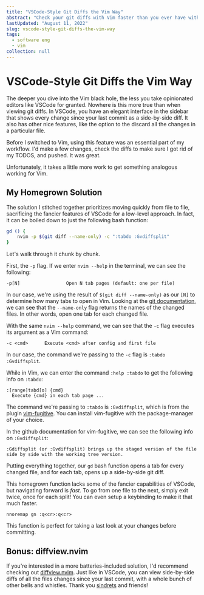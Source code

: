 ```yaml
---
title: "VSCode-Style Git Diffs the Vim Way"
abstract: "Check your git diffs with Vim faster than you ever have with VSCode"
lastUpdated: "August 11, 2022"
slug: vscode-style-git-diffs-the-vim-way
tags:
  - software eng
  - vim
collection: null
---
```


# VSCode-Style Git Diffs the Vim Way

The deeper you dive into the Vim black hole, the less you take opinionated editors like VSCode for granted. Nowhere is this more true than when viewing git diffs. In VSCode, you have an elegant interface in the sidebar that shows every change since your last commit as a side-by-side diff. It also has other nice features, like the option to the discard all the changes in a particular file.

Before I switched to Vim, using this feature was an essential part of my workflow. I'd make a few changes, check the diffs to make sure I got rid of my TODOS, and pushed. It was great.

Unfortunately, it takes a little more work to get something analogous working for Vim.

## My Homegrown Solution

The solution I stitched together prioritizes moving quickly from file to file, sacrificing the fancier features of VSCode for a low-level approach. In fact, it can be boiled down to just the following bash function:

```bash
gd () {
	nvim -p $(git diff --name-only) -c ":tabdo :Gvdiffsplit"
}
```

Let's walk through it chunk by chunk.

First, the `-p` flag. If we enter `nvim --help` in the terminal, we can see the following:

```text
-p[N]                 Open N tab pages (default: one per file)
```

In our case, we're using the result of `$(git diff --name-only)` as our `[N]` to determine how many tabs to open in Vim. Looking at the [git documentation](https://git-scm.com/docs/git-diff), we can see that the `--name-only` flag returns the names of the changed files. In other words, open one tab for each changed file.

With the same `nvim --help` command, we can see that the `-c` flag executes its argument as a Vim command:

```text
-c <cmd>      Execute <cmd> after config and first file
```

In our case, the command we're passing to the `-c` flag is `:tabdo :Gvdiffsplit`.

While in Vim, we can enter the command `:help :tabdo` to get the following info on `:tabdo`:

```text
:[range]tabd[o] {cmd}
  Execute {cmd} in each tab page ...
```

The command we're passing to `:tabdo` is `:Gvdiffsplit`, which is from the plugin [vim-fugitive](https://github.com/tpope/vim-fugitive). You can install vim-fugitive with the package-manager of your choice.

In the github documentation for vim-fugitive, we can see the following info on `:Gvdiffsplit`:

```text
:Gdiffsplit (or :Gvdiffsplit) brings up the staged version of the file side by side with the working tree version.
```

Putting everything together, our `gd` bash function opens a tab for every changed file, and for each tab, opens up a side-by-side git diff.

This homegrown function lacks some of the fancier capabilities of VSCode, but navigating forward is _fast_. To go from one file to the next, simply exit twice, once for each split! You can even setup a keybinding to make it that much faster.

```vim
nnoremap gn :q<cr>:q<cr>
```

This function is perfect for taking a last look at your changes before committing.

## Bonus: diffview.nvim

If you're interested in a more batteries-included solution, I'd recommend checking out [diffview.nvim](https://github.com/sindrets/diffview.nvim). Just like in VSCode, you can view side-by-side diffs of all the files changes since your last commit, with a whole bunch of other bells and whistles. Thank you [sindrets](https://github.com/sindrets) and friends!
